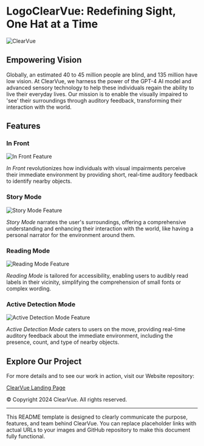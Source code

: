 # LogoClearVue: Redefining Sight, One Hat at a Time

![ClearVue](https://github.com/GloverTheProgrammer/ClearVue/assets/117209189/8e2674bb-d17b-47b0-98b1-b019242b8165)


## Empowering Vision

Globally, an estimated 40 to 45 million people are blind, and 135 million have low vision. At ClearVue, we harness the power of the GPT-4 AI model and advanced sensory technology to help these individuals regain the ability to live their everyday lives. Our mission is to enable the visually impaired to 'see' their surroundings through auditory feedback, transforming their interaction with the world.

## Features

### In Front
![In Front Feature](https://github.com/GloverTheProgrammer/ClearVue/assets/117209189/027be7ee-4ade-458f-ac18-38ed37edbb0c)


*In Front* revolutionizes how individuals with visual impairments perceive their immediate environment by providing short, real-time auditory feedback to identify nearby objects.

### Story Mode
![Story Mode Feature](https://github.com/GloverTheProgrammer/ClearVue/assets/117209189/2e6b903f-f674-4a68-a91e-c231afac473c)


*Story Mode* narrates the user's surroundings, offering a comprehensive understanding and enhancing their interaction with the world, like having a personal narrator for the environment around them.

### Reading Mode
![Reading Mode Feature](https://github.com/GloverTheProgrammer/ClearVue/assets/117209189/d7269355-b34a-4172-84de-0fcf61619e7a)


*Reading Mode* is tailored for accessibility, enabling users to audibly read labels in their vicinity, simplifying the comprehension of small fonts or complex wording.

### Active Detection Mode
![Active Detection Mode Feature](https://github.com/GloverTheProgrammer/ClearVue/assets/117209189/56cc3438-b73d-4807-a2c0-021355278d64)


*Active Detection Mode* caters to users on the move, providing real-time auditory feedback about the immediate environment, including the presence, count, and type of nearby objects.

## Explore Our Project

For more details and to see our work in action, visit our Website repository:

[ClearVue Landing Page](https://clearvue.tech)

© Copyright 2024 ClearVue. All rights reserved.

---

This README template is designed to clearly communicate the purpose, features, and team behind ClearVue. You can replace placeholder links with actual URLs to your images and GitHub repository to make this document fully functional.
